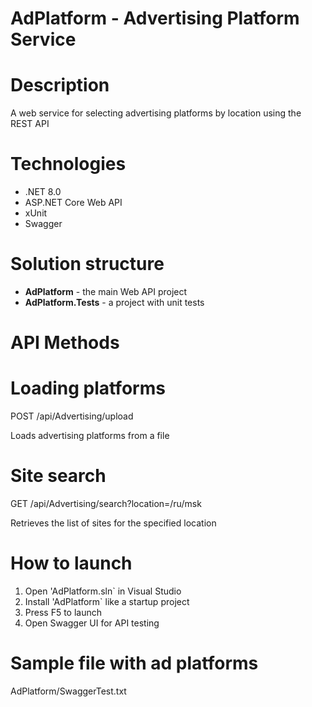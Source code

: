 # AdPlatform - Advertising Platform Service

# Description
A web service for selecting advertising platforms by location using the REST API

# Technologies
- .NET 8.0
- ASP.NET Core Web API
- xUnit
- Swagger

# Solution structure
- **AdPlatform** - the main Web API project
- **AdPlatform.Tests** - a project with unit tests

# API Methods

# Loading platforms
POST /api/Advertising/upload

Loads advertising platforms from a file

# Site search
GET /api/Advertising/search?location=/ru/msk


Retrieves the list of sites for the specified location

# How to launch
1. Open 'AdPlatform.sln` in Visual Studio
2. Install 'AdPlatform` like a startup project
3. Press F5 to launch
4. Open Swagger UI for API testing

# Sample file with ad platforms 
AdPlatform/SwaggerTest.txt
